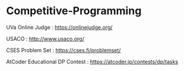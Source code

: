 # Competitive-Programming

UVa Online Judge : https://onlinejudge.org/

USACO : http://www.usaco.org/

CSES Problem Set : https://cses.fi/problemset/

AtCoder Educational DP Contest : https://atcoder.jp/contests/dp/tasks
